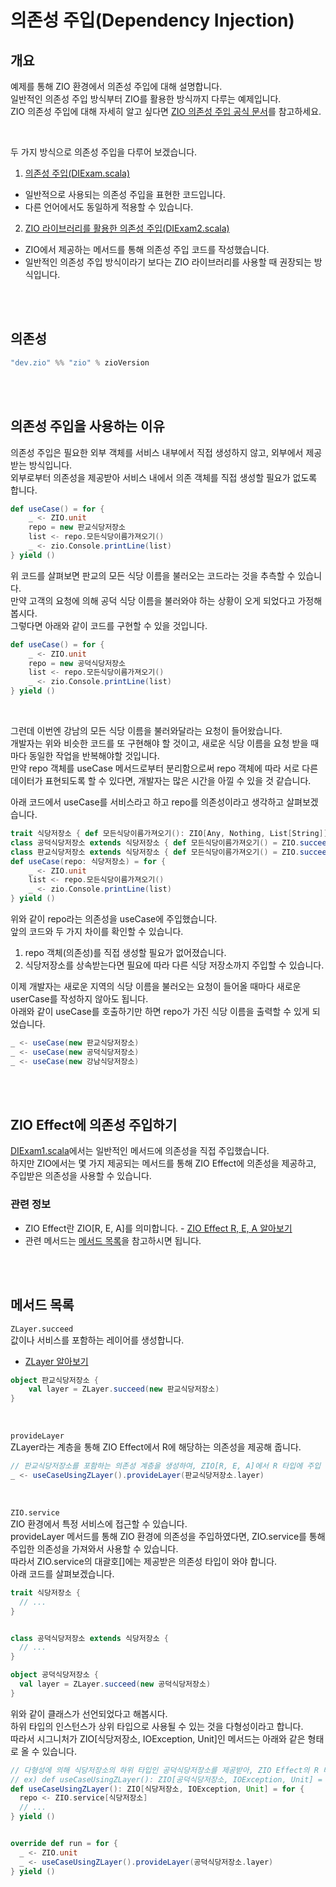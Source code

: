 # 의존성 주입(Dependency Injection)

## 개요
예제를 통해 ZIO 환경에서 의존성 주입에 대해 설명합니다.  
일반적인 의존성 주입 방식부터 ZIO를 활용한 방식까지 다루는 예제입니다.  
ZIO 의존성 주입에 대해 자세히 알고 싶다면 [ZIO 의존성 주입 공식 문서](https://zio.dev/reference/di/)를 참고하세요.

<br/>

두 가지 방식으로 의존성 주입을 다루어 보겠습니다.
1. [의존성 주입(DIExam.scala)](./src/main/scala/DITest1.scala)
- 일반적으로 사용되는 의존성 주입을 표현한 코드입니다.
- 다른 언어에서도 동일하게 적용할 수 있습니다.
2. [ZIO 라이브러리를 활용한 의존성 주입(DIExam2.scala)](./src/main/scala/DITest2.scala)
- ZIO에서 제공하는 메서드를 통해 의존성 주입 코드를 작성했습니다.
- 일반적인 의존성 주입 방식이라기 보다는 ZIO 라이브러리를 사용할 때 권장되는 방식입니다.



<br/><br/>

## 의존성
```scala
"dev.zio" %% "zio" % zioVersion
```



<br/><br/>

## 의존성 주입을 사용하는 이유
의존성 주입은 필요한 외부 객체를 서비스 내부에서 직접 생성하지 않고, 외부에서 제공받는 방식입니다.  
외부로부터 의존성을 제공받아 서비스 내에서 의존 객체를 직접 생성할 필요가 없도록 합니다.
```scala
def useCase() = for {
	_ <- ZIO.unit
	repo = new 판교식당저장소
	list <- repo.모든식당이름가져오기()
	_ <- zio.Console.printLine(list) 
} yield ()
```
위 코드를 살펴보면 판교의 모든 식당 이름을 불러오는 코드라는 것을 추측할 수 있습니다.  
만약 고객의 요청에 의해 공덕 식당 이름을 불러와야 하는 상황이 오게 되었다고 가정해 봅시다.  
그렇다면 아래와 같이 코드를 구현할 수 있을 것입니다.
```scala
def useCase() = for {
	_ <- ZIO.unit
	repo = new 공덕식당저장소
	list <- repo.모든식당이름가져오기()
	_ <- zio.Console.printLine(list) 
} yield ()
```
<br/>

그런데 이번엔 강남의 모든 식당 이름을 불러와달라는 요청이 들어왔습니다.  
개발자는 위와 비슷한 코드를 또 구현해야 할 것이고, 새로운 식당 이름을 요청 받을 때마다 동일한 작업을 반복해야할 것입니다.  
만약 repo 객체를 useCase 메서드로부터 분리함으로써 repo 객체에 따라 서로 다른 데이터가 표현되도록 할 수 있다면, 개발자는 많은 시간을 아낄 수 있을 것 같습니다.  

아래 코드에서 useCase를 서비스라고 하고 repo를 의존성이라고 생각하고 살펴보겠습니다.
```scala
trait 식당저장소 { def 모든식당이름가져오기(): ZIO[Any, Nothing, List[String]] }
class 공덕식당저장소 extends 식당저장소 { def 모든식당이름가져오기() = ZIO.succeed(List("식당1", "식당2")) }
class 판교식당저장소 extends 식당저장소 { def 모든식당이름가져오기() = ZIO.succeed(List("식당3", "식당4")) }
def useCase(repo: 식당저장소) = for {
	_ <- ZIO.unit
	list <- repo.모든식당이름가져오기()
	_ <- zio.Console.printLine(list)
} yield ()
```
위와 같이 repo라는 의존성을 useCase에 주입했습니다.  
앞의 코드와 두 가지 차이를 확인할 수 있습니다.  
1. repo 객체(의존성)를 직접 생성할 필요가 없어졌습니다.  
2. 식당저장소를 상속받는다면 필요에 따라 다른 식당 저장소까지 주입할 수 있습니다.

이제 개발자는 새로운 지역의 식당 이름을 불러오는 요청이 들어올 때마다 새로운 userCase를 작성하지 않아도 됩니다.  
아래와 같이 useCase를 호출하기만 하면 repo가 가진 식당 이름을 출력할 수 있게 되었습니다.  
```scala
_ <- useCase(new 판교식당저장소)
_ <- useCase(new 공덕식당저장소)
_ <- useCase(new 강남식당저장소)
```



<br/><br/>

## ZIO Effect에 의존성 주입하기
[DIExam1.scala](./src/main/scala/DITest1.scala)에서는 일반적인 메서드에 의존성을 직접 주입했습니다.  
하지만 ZIO에서는 몇 가지 제공되는 메서드를 통해 ZIO Effect에 의존성을 제공하고, 주입받은 의존성을 사용할 수 있습니다.

### 관련 정보
- ZIO Effect란 ZIO[R, E, A]를 의미합니다. - [ZIO Effect R, E, A 알아보기](https://zio.dev/reference/core/zio/)
- 관련 메서드는 [메서드 목록](#메서드-목록)을 참고하시면 됩니다.



<br/><br/>

## 메서드 목록
`ZLayer.succeed`  
값이나 서비스를 포함하는 레이어를 생성합니다.
- [ZLayer 알아보기](https://zio.dev/reference/contextual/zlayer/)

```scala
object 판교식당저장소 {
    val layer = ZLayer.succeed(new 판교식당저장소)
}
```
<br/>

`provideLayer`  
ZLayer라는 계층을 통해 ZIO Effect에서 R에 해당하는 의존성을 제공해 줍니다.

```scala
// 판교식당저장소를 포함하는 의존성 계층을 생성하여, ZIO[R, E, A]에서 R 타입에 주입
_ <- useCaseUsingZLayer().provideLayer(판교식당저장소.layer) 
```
<br/>

`ZIO.service`  
ZIO 환경에서 특정 서비스에 접근할 수 있습니다.  
provideLayer 메서드를 통해 ZIO 환경에 의존성을 주입하였다면, ZIO.service를 통해 주입한 의존성을 가져와서 사용할 수 있습니다.    
따라서 ZIO.service의 대괄호[]에는 제공받은 의존성 타입이 와야 합니다.    
아래 코드를 살펴보겠습니다.

```scala
trait 식당저장소 {
  // ...
}


class 공덕식당저장소 extends 식당저장소 {
  // ...
}

object 공덕식당저장소 {
  val layer = ZLayer.succeed(new 공덕식당저장소)
}
```
위와 같이 클래스가 선언되었다고 해봅시다.  
하위 타입의 인스턴스가 상위 타입으로 사용될 수 있는 것을 다형성이라고 합니다.  
따라서 시그니처가 ZIO[식당저장소, IOException, Unit]인 메서드는 아래와 같은 형태로 올 수 있습니다.
```scala
// 다형성에 의해 식당저장소의 하위 타입인 공덕식당저장소를 제공받아, ZIO Effect의 R 타입으로 공덕식당저장소를 사용할 수도 있습니다.
// ex) def useCaseUsingZLayer(): ZIO[공덕식당저장소, IOException, Unit] = for { ... }
def useCaseUsingZLayer(): ZIO[식당저장소, IOException, Unit] = for {
  repo <- ZIO.service[식당저장소]
  // ...
} yield ()


override def run = for {  
  _ <- ZIO.unit
  _ <- useCaseUsingZLayer().provideLayer(공덕식당저장소.layer)
} yield ()
```

